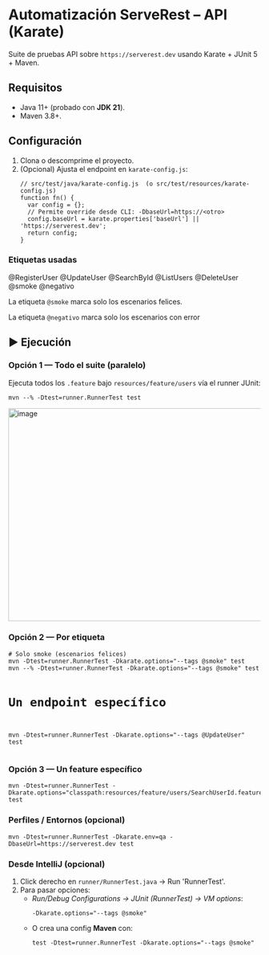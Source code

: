 <h1>Automatización ServeRest – API (Karate)</h1>
<p class="note">Suite de pruebas API sobre <code>https://serverest.dev</code> usando Karate + JUnit 5 + Maven.</p>

<h2>Requisitos</h2>
<ul>
  <li>Java 11+ (probado con <strong>JDK 21</strong>).</li>
  <li>Maven 3.8+.</li>
</ul>

<h2>Configuración</h2>
<ol>
  <li>Clona o descomprime el proyecto.</li>
  <li>(Opcional) Ajusta el endpoint en <code>karate-config.js</code>:
    <pre><code>// src/test/java/karate-config.js  (o src/test/resources/karate-config.js)
function fn() {
  var config = {};
  // Permite override desde CLI: -DbaseUrl=https://&lt;otro&gt;
  config.baseUrl = karate.properties['baseUrl'] || 'https://serverest.dev';
  return config;
}
</code></pre>
  </li>
</ol>

<h3>Etiquetas usadas</h3>
<div class="chips">
  <span class="chip">@RegisterUser</span>
  <span class="chip">@UpdateUser</span>
  <span class="chip">@SearchById</span>
  <span class="chip">@ListUsers</span>
  <span class="chip">@DeleteUser</span>
  <span class="chip">@smoke</span>
  <span class="chip">@negativo</span>
</div>
<p class="note">La etiqueta <code>@smoke</code> marca solo los escenarios felices.</p>
<p class="note">La etiqueta <code>@negativo</code> marca solo los escenarios con error</p>

<h2>▶️ Ejecución</h2>

<h3>Opción 1 — Todo el suite (paralelo)</h3>
<p>Ejecuta todos los <code>.feature</code> bajo <code>resources/feature/users</code> vía el runner JUnit:</p>
<pre><code>mvn --% -Dtest=runner.RunnerTest test
</code></pre>
<img width="1913" height="424" alt="image" src="https://github.com/user-attachments/assets/7e42dc67-96c9-43a8-8774-3673132d54cb" />

<h3>Opción 2 — Por etiqueta</h3>
<pre><code># Solo smoke (escenarios felices)
mvn -Dtest=runner.RunnerTest -Dkarate.options="--tags @smoke" test
mvn --% -Dtest=runner.RunnerTest -Dkarate.options="--tags @smoke" test

# Un endpoint específico
mvn -Dtest=runner.RunnerTest -Dkarate.options="--tags @UpdateUser" test
</code></pre>

<h3>Opción 3 — Un feature específico</h3>
<pre><code>mvn -Dtest=runner.RunnerTest -Dkarate.options="classpath:resources/feature/users/SearchUserId.feature" test
</code></pre>

<h3>Perfiles / Entornos (opcional)</h3>
<pre><code>mvn -Dtest=runner.RunnerTest -Dkarate.env=qa -DbaseUrl=https://serverest.dev test
</code></pre>

<h3>Desde IntelliJ (opcional)</h3>
<ol>
  <li>Click derecho en <code>runner/RunnerTest.java</code> → <span class="kbd">Run 'RunnerTest'</span>.</li>
  <li>Para pasar opciones:
    <ul>
      <li><em>Run/Debug Configurations → JUnit (RunnerTest) → VM options</em>:
        <pre><code>-Dkarate.options="--tags @smoke"
</code></pre>
      </li>
      <li>O crea una config <strong>Maven</strong> con:
        <pre><code>test -Dtest=runner.RunnerTest -Dkarate.options="--tags @smoke"
</code></pre>
      </li>
    </ul>
  </li>
</ol>

